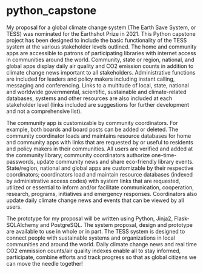# python_capstone
My proposal for a global climate change system (The Earth Save System, or TESS) was nominated for the Earthshot Prize in 2021. This Python capstone project has been designed to include the basic functionality of the TESS system at the various stakeholder levels outlined. The home and community apps are accessible to patrons of participating libraries with internet access in communities around the world. Community, state or region, national, and global apps display daily air quality and CO2 emission counts in addition to climate change news important to all stakeholders. Administrative functions are included for leaders and policy makers including instant calling,  messaging and conferencing. Links to a multitude of local, state, national and worldwide governmental, scientific, sustainable and climate-related databases, systems and other resources are also included at each stakeholder level (links included are suggestions for further development and not a comprehensive list).

The community app is customizable by community coordinators. For example, both boards and board posts can be added or deleted. The community coordinator loads and maintains resource databases for home and community apps with links that are requested by or useful to residents and policy makers in their communities. All users are verified and added at the community library; community coordinators authorize one-time-passwords, update community news and share eco-friendly library events. State/region, national and global apps are customizable by their respective coordinators; coordinators load and maintain resource databases (indexed by administrative access codes) with system links that are requested, utilized or essential to inform and/or facilitate communication, cooperation, research, programs, initiatives and emergency responses. Coordinators also update daily climate change news and events that can be viewed by all users.

The prototype for my proposal will be written using Python, Jinja2, Flask-SQLAlchemy and PostgreSQL. The system proposal, design and prototype are available to use in whole or in part. The TESS system is designed to connect people with sustainable systems and organizations in local communities and around the world. Daily climate change news and real time CO2 emmission counts/air quality indexes enable all to stay informed, participate, combine efforts and track progress so that as global citizens we can move the needle together!
